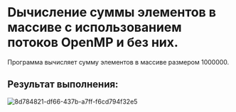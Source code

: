 #  Dычисление суммы элементов в массиве с использованием потоков OpenMP и без них.
Программа вычисляет сумму элементов в массиве размером 1000000.

## Результат выполнения:
![8d784821-df66-437b-a7ff-f6cd794f32e5](https://github.com/AnyaKononova/PC-Pr06.03_sum/assets/82609324/dce325fa-7f80-41a6-a5d6-d885fa5fefdc)
